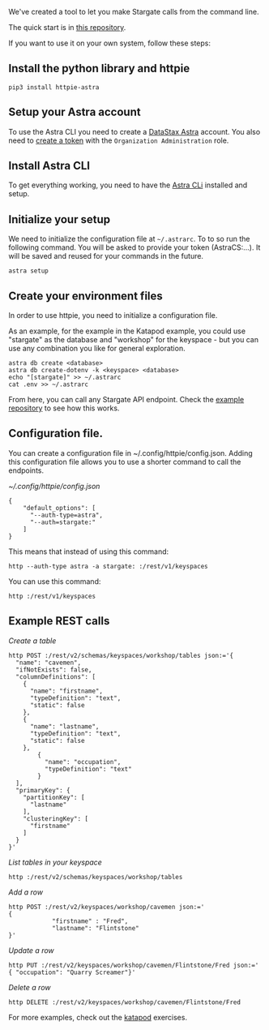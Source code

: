 We've created a tool to let you make Stargate calls from the command line.

The quick start is in [this repository](https://github.com/DataStax-Academy/httpie-katapod).

If you want to use it on your own system, follow these steps:

## Install the python library and httpie

```
pip3 install httpie-astra
```

## Setup your Astra account

To use the Astra CLI you need to create a [DataStax Astra](https://astra.datastax.com) account. You also need to [create a token](../../../pages/astra/create-token/) with the `Organization Administration` role.

## Install Astra CLI
To get everything working, you need to have the [Astra CLi](astra-cli.md) installed and setup.

## Initialize your setup
We need to initialize the configuration file at `~/.astrarc`. To to so run the following command. You will be asked to provide your token (AstraCS:...). It will be saved and reused for your commands in the future.

```
astra setup
```

## Create your environment files
In order to use httpie, you need to initialize a configuration file.

As an example, for the example in the Katapod example, you could use "stargate" as the database and "workshop" for the keyspace - but you can use any combination you like for general exploration.

```
astra db create <database>
astra db create-dotenv -k <keyspace> <database>
echo "[stargate]" >> ~/.astrarc
cat .env >> ~/.astrarc
```

From here, you can call any Stargate API endpoint.  Check the [example repository](https://github.com/DataStax-Academy/httpie-katapod) to see how this works.

## Configuration file.

You can create a configuration file in ~/.config/httpie/config.json.  Adding this configuration file allows you to use a shorter command to call the endpoints.

*~/.config/httpie/config.json*
```
{
    "default_options": [
      "--auth-type=astra",
      "--auth=stargate:"
    ]
}
```

This means that instead of using this command:

```
http --auth-type astra -a stargate: :/rest/v1/keyspaces
```

You can use this command:

```
http :/rest/v1/keyspaces
```

## Example REST calls

*Create a table*
```
http POST :/rest/v2/schemas/keyspaces/workshop/tables json:='{
  "name": "cavemen",
  "ifNotExists": false,
  "columnDefinitions": [
    {
      "name": "firstname",
      "typeDefinition": "text",
      "static": false
    },
    {
      "name": "lastname",
      "typeDefinition": "text",
      "static": false
    },
        {
	      "name": "occupation",
	      "typeDefinition": "text"
	    }
  ],
  "primaryKey": {
    "partitionKey": [
      "lastname"
    ],
    "clusteringKey": [
      "firstname"
    ]
  }
}'
```

*List tables in your keyspace*
```
http :/rest/v2/schemas/keyspaces/workshop/tables
```

*Add a row*
```
http POST :/rest/v2/keyspaces/workshop/cavemen json:='
{
            "firstname" : "Fred",
            "lastname": "Flintstone"
}'
```

*Update a row*
```
http PUT :/rest/v2/keyspaces/workshop/cavemen/Flintstone/Fred json:='
{ "occupation": "Quarry Screamer"}'
```

*Delete a row*
```
http DELETE :/rest/v2/keyspaces/workshop/cavemen/Flintstone/Fred
```

For more examples, check out the [katapod](https://github.com/DataStax-Academy/httpie-katapod) exercises.
